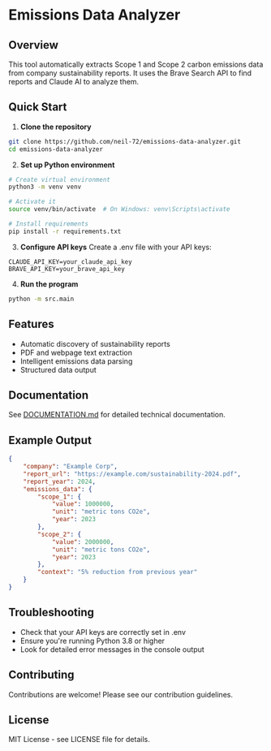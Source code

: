 # Emissions Data Analyzer

## Overview
This tool automatically extracts Scope 1 and Scope 2 carbon emissions data from company sustainability reports. It uses the Brave Search API to find reports and Claude AI to analyze them.

## Quick Start

1. **Clone the repository**
```bash
git clone https://github.com/neil-72/emissions-data-analyzer.git
cd emissions-data-analyzer
```

2. **Set up Python environment**
```bash
# Create virtual environment
python3 -m venv venv

# Activate it
source venv/bin/activate  # On Windows: venv\Scripts\activate

# Install requirements
pip install -r requirements.txt
```

3. **Configure API keys**
Create a .env file with your API keys:
```env
CLAUDE_API_KEY=your_claude_api_key
BRAVE_API_KEY=your_brave_api_key
```

4. **Run the program**
```bash
python -m src.main
```

## Features
- Automatic discovery of sustainability reports
- PDF and webpage text extraction
- Intelligent emissions data parsing
- Structured data output

## Documentation
See [DOCUMENTATION.md](DOCUMENTATION.md) for detailed technical documentation.

## Example Output
```json
{
    "company": "Example Corp",
    "report_url": "https://example.com/sustainability-2024.pdf",
    "report_year": 2024,
    "emissions_data": {
        "scope_1": {
            "value": 1000000,
            "unit": "metric tons CO2e",
            "year": 2023
        },
        "scope_2": {
            "value": 2000000,
            "unit": "metric tons CO2e",
            "year": 2023
        },
        "context": "5% reduction from previous year"
    }
}
```

## Troubleshooting
- Check that your API keys are correctly set in .env
- Ensure you're running Python 3.8 or higher
- Look for detailed error messages in the console output

## Contributing
Contributions are welcome! Please see our contribution guidelines.

## License
MIT License - see LICENSE file for details.